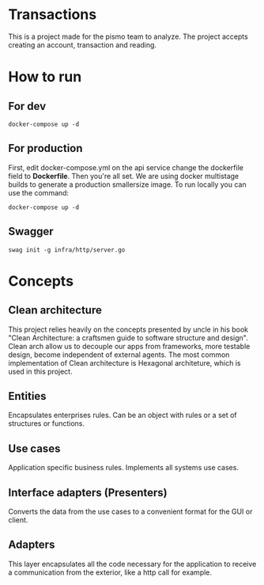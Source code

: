 # Transactions

This is a project made for the pismo team to analyze. The project accepts creating an account, transaction and reading.

# How to run
## For dev
```shell
docker-compose up -d
```
## For production
First, edit docker-compose.yml on the api service change the dockerfile field to **Dockerfile**. Then you're all set.
We are using docker multistage builds to generate a production smallersize image. To run locally you can use the command:
```shell
docker-compose up -d
```
## Swagger
```shell
swag init -g infra/http/server.go
```
# Concepts
## Clean architecture
This project relies heavily on the concepts presented by uncle in his book "Clean Architecture: a craftsmen guide to software structure and design".
Clean arch allow us to decouple our apps from frameworks, more testable design, become independent of external agents.
The most common implementation of Clean architecture is Hexagonal architeture, which is used in this project.

## Entities
Encapsulates enterprises rules. Can be an object with rules or a set of structures or functions.

## Use cases
Application specific business rules. Implements all systems use cases.

## Interface adapters (Presenters)
Converts the data from the use cases to a convenient format for the GUI or client.

## Adapters
This layer encapsulates all the code necessary for the application to receive a communication from the exterior, like a http call for example.

